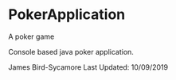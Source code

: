 # PokerApplication
A poker game

Console based java poker application.

James Bird-Sycamore
Last Updated: 10/09/2019
